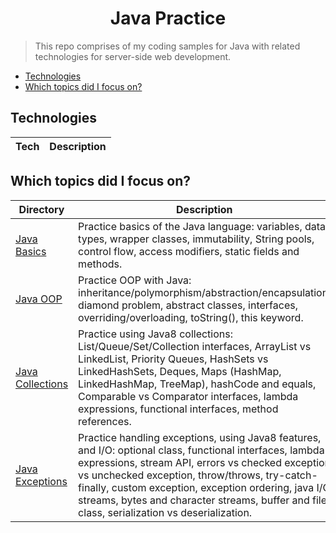 <h1 align="center">
Java Practice
</h1>

> This repo comprises of my coding samples for Java with related technologies for server-side web development.

- [Technologies](#technologies)
- [Which topics did I focus on?](#which-topics-did-i-focus-on)

## Technologies

| Tech | Description |
| - | - |

## Which topics did I focus on?

| Directory | Description |
| - | - |
| [Java Basics](./week1/d2-java/d2_java/) | Practice basics of the Java language: variables, data types, wrapper classes, immutability, String pools, control flow, access modifiers, static fields and methods. |
| [Java OOP](./week1/d3-oop/) | Practice OOP with Java: inheritance/polymorphism/abstraction/encapsulation, diamond problem, abstract classes, interfaces, overriding/overloading, toString(), this keyword. |
| [Java Collections](./week1/d4-collections/d4_collections/) | Practice using Java8 collections: List/Queue/Set/Collection interfaces, ArrayList vs LinkedList, Priority Queues, HashSets vs LinkedHashSets, Deques, Maps (HashMap, LinkedHashMap, TreeMap), hashCode and equals, Comparable vs Comparator interfaces, lambda expressions, functional interfaces, method references. |
| [Java Exceptions](./week1/d5-exceptions-java8/d5_exceptions_java8/) | Practice handling exceptions, using Java8 features, and I/O: optional class, functional interfaces, lambda expressions, stream API, errors vs checked exception vs unchecked exception, throw/throws, try-catch-finally, custom exception, exception ordering, java I/O streams, bytes and character streams, buffer and file class, serialization vs deserialization. |
